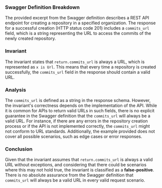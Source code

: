 ### Swagger Definition Breakdown
The provided excerpt from the Swagger definition describes a REST API endpoint for creating a repository in a specified organization. The response for a successful creation (HTTP status code 201) includes a `commits_url` field, which is a string representing the URL to access the commits of the newly created repository.

### Invariant
The invariant states that `return.commits_url` is always a URL, which is represented as `x is Url`. This means that every time a repository is created successfully, the `commits_url` field in the response should contain a valid URL.

### Analysis
The `commits_url` is defined as a string in the response schema. However, the invariant's correctness depends on the implementation of the API. While it is common for APIs to return valid URLs in such fields, there is no explicit guarantee in the Swagger definition that the `commits_url` will always be a valid URL. For instance, if there are any errors in the repository creation process or if the API is not implemented correctly, the `commits_url` might not conform to URL standards. Additionally, the example provided does not cover all possible scenarios, such as edge cases or error responses.

### Conclusion
Given that the invariant assumes that `return.commits_url` is always a valid URL without exceptions, and considering that there could be scenarios where this may not hold true, the invariant is classified as a **false-positive**. There is no absolute assurance from the Swagger definition that `commits_url` will always be a valid URL in every valid request scenario.
